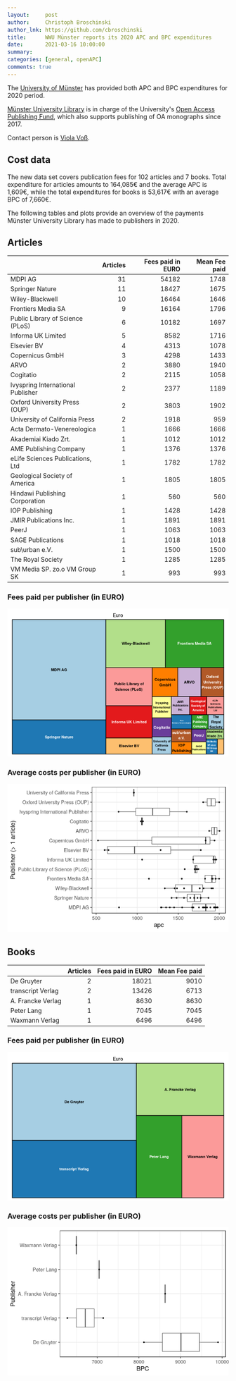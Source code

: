 ```yaml
---
layout:     post
author:     Christoph Broschinski
author_lnk: https://github.com/cbroschinski
title:      WWU Münster reports its 2020 APC and BPC expenditures
date:       2021-03-16 10:00:00
summary:    
categories: [general, openAPC]
comments: true
---
```





The [University of Münster](https://www.uni-muenster.de/en/) has provided both APC and BPC expenditures for 2020 period.

[Münster University Library](https://www.ulb.uni-muenster.de/) is in charge of the University's [Open Access Publishing Fund](https://www.uni-muenster.de/Publizieren/service/publikationsfonds/), which also supports publishing of OA monographs since 2017.

Contact person is [Viola Voß](mailto:openaccess@uni-muenster.de).

## Cost data



The new data set covers publication fees for 102 articles and 7 books. Total expenditure for articles amounts to 164,085€ and the average APC is 1,609€, while the total expenditures for books is 53,617€ with an average BPC of 7,660€.

The following tables and plots provide an overview of the payments Münster University Library has made to publishers in 2020.

## Articles


|                                  | Articles| Fees paid in EURO| Mean Fee paid|
|:---------------------------------|--------:|-----------------:|-------------:|
|MDPI AG                           |       31|             54182|          1748|
|Springer Nature                   |       11|             18427|          1675|
|Wiley-Blackwell                   |       10|             16464|          1646|
|Frontiers Media SA                |        9|             16164|          1796|
|Public Library of Science (PLoS)  |        6|             10182|          1697|
|Informa UK Limited                |        5|              8582|          1716|
|Elsevier BV                       |        4|              4313|          1078|
|Copernicus GmbH                   |        3|              4298|          1433|
|ARVO                              |        2|              3880|          1940|
|Cogitatio                         |        2|              2115|          1058|
|Ivyspring International Publisher |        2|              2377|          1189|
|Oxford University Press (OUP)     |        2|              3803|          1902|
|University of California Press    |        2|              1918|           959|
|Acta Dermato-Venereologica        |        1|              1666|          1666|
|Akademiai Kiado Zrt.              |        1|              1012|          1012|
|AME Publishing Company            |        1|              1376|          1376|
|eLife Sciences Publications, Ltd  |        1|              1782|          1782|
|Geological Society of America     |        1|              1805|          1805|
|Hindawi Publishing Corporation    |        1|               560|           560|
|IOP Publishing                    |        1|              1428|          1428|
|JMIR Publications Inc.            |        1|              1891|          1891|
|PeerJ                             |        1|              1063|          1063|
|SAGE Publications                 |        1|              1018|          1018|
|sub\urban e.V.                    |        1|              1500|          1500|
|The Royal Society                 |        1|              1285|          1285|
|VM Media SP. zo.o VM Group SK     |        1|               993|           993|

### Fees paid per publisher (in EURO)

![plot of chunk tree_muenster_2021_03_16_apc_full](/figure/tree_muenster_2021_03_16_apc_full-1.png)

###  Average costs per publisher (in EURO)

![plot of chunk box_muenster_2021_03_16_apc_publisher_full](/figure/box_muenster_2021_03_16_apc_publisher_full-1.png)

## Books


|                  | Articles| Fees paid in EURO| Mean Fee paid|
|:-----------------|--------:|-----------------:|-------------:|
|De Gruyter        |        2|             18021|          9010|
|transcript Verlag |        2|             13426|          6713|
|A. Francke Verlag |        1|              8630|          8630|
|Peter Lang        |        1|              7045|          7045|
|Waxmann Verlag    |        1|              6496|          6496|

### Fees paid per publisher (in EURO)

![plot of chunk tree_muenster_2021_03_16_bpc_full](/figure/tree_muenster_2021_03_16_bpc_full-1.png)

###  Average costs per publisher (in EURO)

![plot of chunk box_muenster_2021_03_16_bpc_publisher_full](/figure/box_muenster_2021_03_16_bpc_publisher_full-1.png)
